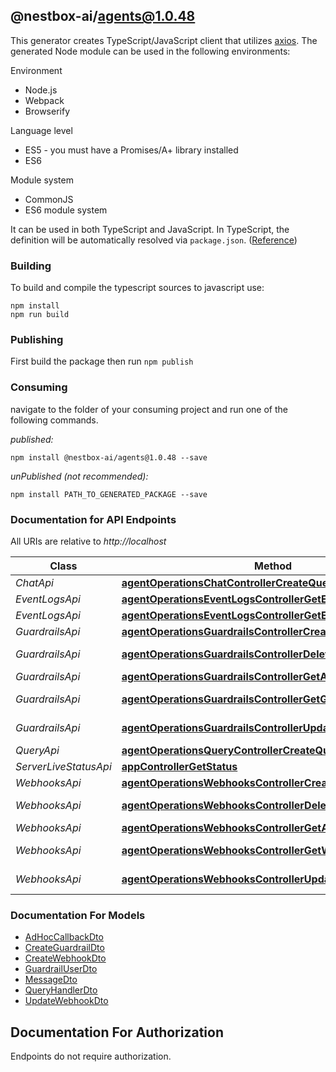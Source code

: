 ## @nestbox-ai/agents@1.0.48

This generator creates TypeScript/JavaScript client that utilizes [axios](https://github.com/axios/axios). The generated Node module can be used in the following environments:

Environment
* Node.js
* Webpack
* Browserify

Language level
* ES5 - you must have a Promises/A+ library installed
* ES6

Module system
* CommonJS
* ES6 module system

It can be used in both TypeScript and JavaScript. In TypeScript, the definition will be automatically resolved via `package.json`. ([Reference](https://www.typescriptlang.org/docs/handbook/declaration-files/consumption.html))

### Building

To build and compile the typescript sources to javascript use:
```
npm install
npm run build
```

### Publishing

First build the package then run `npm publish`

### Consuming

navigate to the folder of your consuming project and run one of the following commands.

_published:_

```
npm install @nestbox-ai/agents@1.0.48 --save
```

_unPublished (not recommended):_

```
npm install PATH_TO_GENERATED_PACKAGE --save
```

### Documentation for API Endpoints

All URIs are relative to *http://localhost*

Class | Method | HTTP request | Description
------------ | ------------- | ------------- | -------------
*ChatApi* | [**agentOperationsChatControllerCreateQuery**](docs/ChatApi.md#agentoperationschatcontrollercreatequery) | **POST** /agents/{id}/chat | 
*EventLogsApi* | [**agentOperationsEventLogsControllerGetEventLogs**](docs/EventLogsApi.md#agentoperationseventlogscontrollergeteventlogs) | **GET** /agents/{id}/events | 
*EventLogsApi* | [**agentOperationsEventLogsControllerGetEventLogsByQueryId**](docs/EventLogsApi.md#agentoperationseventlogscontrollergeteventlogsbyqueryid) | **GET** /agents/{id}/eventsByQueryId | 
*GuardrailsApi* | [**agentOperationsGuardrailsControllerCreateGuardrails**](docs/GuardrailsApi.md#agentoperationsguardrailscontrollercreateguardrails) | **POST** /agents/{id}/guardrails | 
*GuardrailsApi* | [**agentOperationsGuardrailsControllerDeleteGuardrails**](docs/GuardrailsApi.md#agentoperationsguardrailscontrollerdeleteguardrails) | **DELETE** /agents/{id}/guardrails/{guardrailsId} | 
*GuardrailsApi* | [**agentOperationsGuardrailsControllerGetAllGuardrails**](docs/GuardrailsApi.md#agentoperationsguardrailscontrollergetallguardrails) | **GET** /agents/{id}/guardrails | 
*GuardrailsApi* | [**agentOperationsGuardrailsControllerGetGuardrails**](docs/GuardrailsApi.md#agentoperationsguardrailscontrollergetguardrails) | **GET** /agents/{id}/guardrails/{guardrailsId} | 
*GuardrailsApi* | [**agentOperationsGuardrailsControllerUpdateGuardrails**](docs/GuardrailsApi.md#agentoperationsguardrailscontrollerupdateguardrails) | **PUT** /agents/{id}/guardrails/{guardrailsId} | 
*QueryApi* | [**agentOperationsQueryControllerCreateQuery**](docs/QueryApi.md#agentoperationsquerycontrollercreatequery) | **POST** /agents/{id}/query | 
*ServerLiveStatusApi* | [**appControllerGetStatus**](docs/ServerLiveStatusApi.md#appcontrollergetstatus) | **GET** / | 
*WebhooksApi* | [**agentOperationsWebhooksControllerCreateWebhook**](docs/WebhooksApi.md#agentoperationswebhookscontrollercreatewebhook) | **POST** /agents/{id}/webhooks | 
*WebhooksApi* | [**agentOperationsWebhooksControllerDeleteWebhook**](docs/WebhooksApi.md#agentoperationswebhookscontrollerdeletewebhook) | **DELETE** /agents/{id}/webhooks/{webhookId} | 
*WebhooksApi* | [**agentOperationsWebhooksControllerGetAllWebhooks**](docs/WebhooksApi.md#agentoperationswebhookscontrollergetallwebhooks) | **GET** /agents/{id}/webhooks | 
*WebhooksApi* | [**agentOperationsWebhooksControllerGetWebhook**](docs/WebhooksApi.md#agentoperationswebhookscontrollergetwebhook) | **GET** /agents/{id}/webhooks/{webhookId} | 
*WebhooksApi* | [**agentOperationsWebhooksControllerUpdateWebhook**](docs/WebhooksApi.md#agentoperationswebhookscontrollerupdatewebhook) | **PUT** /agents/{id}/webhooks/{webhookId} | 


### Documentation For Models

 - [AdHocCallbackDto](docs/AdHocCallbackDto.md)
 - [CreateGuardrailDto](docs/CreateGuardrailDto.md)
 - [CreateWebhookDto](docs/CreateWebhookDto.md)
 - [GuardrailUserDto](docs/GuardrailUserDto.md)
 - [MessageDto](docs/MessageDto.md)
 - [QueryHandlerDto](docs/QueryHandlerDto.md)
 - [UpdateWebhookDto](docs/UpdateWebhookDto.md)


<a id="documentation-for-authorization"></a>
## Documentation For Authorization

Endpoints do not require authorization.

